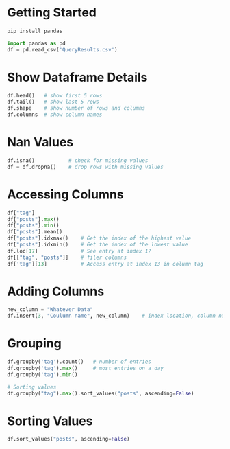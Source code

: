 # Getting Started

```bash
pip install pandas
```

```python
import pandas as pd
df = pd.read_csv('QueryResults.csv')
```

# Show Dataframe Details

```python
df.head()   # show first 5 rows
df.tail()   # show last 5 rows
df.shape    # show number of rows and columns
df.columns  # show column names
```

# Nan Values

```python
df.isna()           # check for missing values
df = df.dropna()    # drop rows with missing values
```

# Accessing Columns

```python
df["tag"]
df["posts"].max()
df["posts"].min()
df["posts"].mean()
df["posts"].idxmax()    # Get the index of the highest value
df["posts"].idxmin()    # Get the index of the lowest value
df.loc[17]              # See entry at index 17
df[["tag", "posts"]]    # filer columns
df['tag'][13]           # Access entry at index 13 in column tag
```

# Adding Columns

```python 
new_column = "Whatever Data"
df.insert(3, "Coulumn name", new_column)    # index location, column name, value
```

# Grouping

```python
df.groupby('tag').count()   # number of entries
df.groupby('tag').max()     # most entries on a day
df.groupby('tag').min()

# Sorting values
df.groupby("tag").max().sort_values("posts", ascending=False)
```

# Sorting Values

```python
df.sort_values("posts", ascending=False)
```